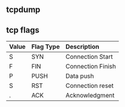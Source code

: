 ## tcpdump

## tcp flags
|Value|Flag Type|Description|
|:--|:--|:--|
|S|SYN|Connection Start|
|F|FIN|Connection Finish|
|P|PUSH|Data push|
|S|RST|Connection reset|
|.|ACK|Acknowledgment|